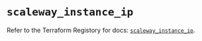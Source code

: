 # `scaleway_instance_ip`

Refer to the Terraform Registory for docs: [`scaleway_instance_ip`](https://registry.terraform.io/providers/scaleway/scaleway/2.39.0/docs/resources/instance_ip).
